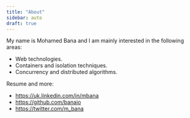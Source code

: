 ```yaml
---
title: "About"
sidebar: auto
draft: true
---
```


My name is Mohamed Bana and I am mainly interested in the following areas:

* Web technologies.
* Containers and isolation techniques.
* Concurrency and distributed algorithms.

Resume and more:

* <https://uk.linkedin.com/in/mbana>
* <https://github.com/banaio>
* <https://twitter.com/m_bana>
